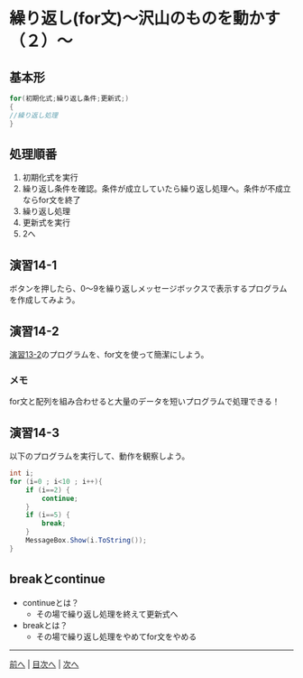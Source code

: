 # 繰り返し(for文)～沢山のものを動かす（２）～

## 基本形

```cs
for(初期化式;繰り返し条件;更新式;)
{
//繰り返し処理
}
```

## 処理順番

1. 初期化式を実行
2. 繰り返し条件を確認。条件が成立していたら繰り返し処理へ。条件が不成立ならfor文を終了
3. 繰り返し処理
4. 更新式を実行
5. 2へ

## 演習14-1
ボタンを押したら、0～9を繰り返しメッセージボックスで表示するプログラムを作成してみよう。

## 演習14-2
[演習13-2](13.md#演習13-2)のプログラムを、for文を使って簡潔にしよう。

### メモ
for文と配列を組み合わせると大量のデータを短いプログラムで処理できる！

## 演習14-3
以下のプログラムを実行して、動作を観察しよう。

```cs
int i;
for (i=0 ; i<10 ; i++){
    if (i==2) {
        continue;
    }
    if (i==5) {
        break;
    }
    MessageBox.Show(i.ToString());
}
```

## breakとcontinue

- continueとは？
  - その場で繰り返し処理を終えて更新式へ
- breakとは？
  - その場で繰り返し処理をやめてfor文をやめる


---

[前へ](13.md) | [目次へ](README.md#%E7%9B%AE%E6%AC%A1) | [次へ](15.md)
